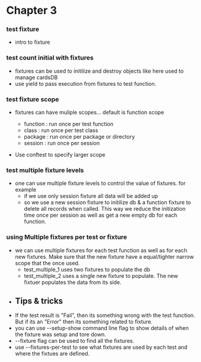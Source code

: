 # Chapter 3

### test fixture

* intro to fixture

### test count initial with fixtures

* fixtures can be used to initilize and destroy objects like here used to manage cardsDB
* use yield to pass execution from fixtures to test function.

### test fixture scope

* fixtures can have muliple scopes... default is function scope

  * function : run once per test function
  * class : run once per test class
  * package : run once per package or directory
  * session : run once per session
* Use conftest to specify larger scope

### test multiple fixture levels

* one can use multiple fixture levels to control the value of fixtures. for example
  * if we use only session fixture all data will be added up
  * so we use a new session fixture to initilize db & a function fixture to delete all records when called. This way we reduce the initization time once per session as well as get a new empty db for each function.

### using Multiple fixtures per test or fixture

* we can use multiple fixtures for each test function as well as for each new fixtures. Make sure that the new fixture have a equal/tighter narrow scope that the once used.
  * test_multiple_1 uses two fixtures to populate the db
  * test_multiple_2 uses a single new fixture to populate. The new fixtuer populates the data from its side.
* ## Tips & tricks
* If the test result is "Fail", then its something wrong with the test function. But if its an "Error" then its something related to fixture.
* you can use --setup-show command line flag to show details of when the fixture was setup and tore down.
* --fixture flag can be used to find all the fixtures.
* use --fixtures-per-test to see what fixtures are used by each test and where the fixtues are defined.
